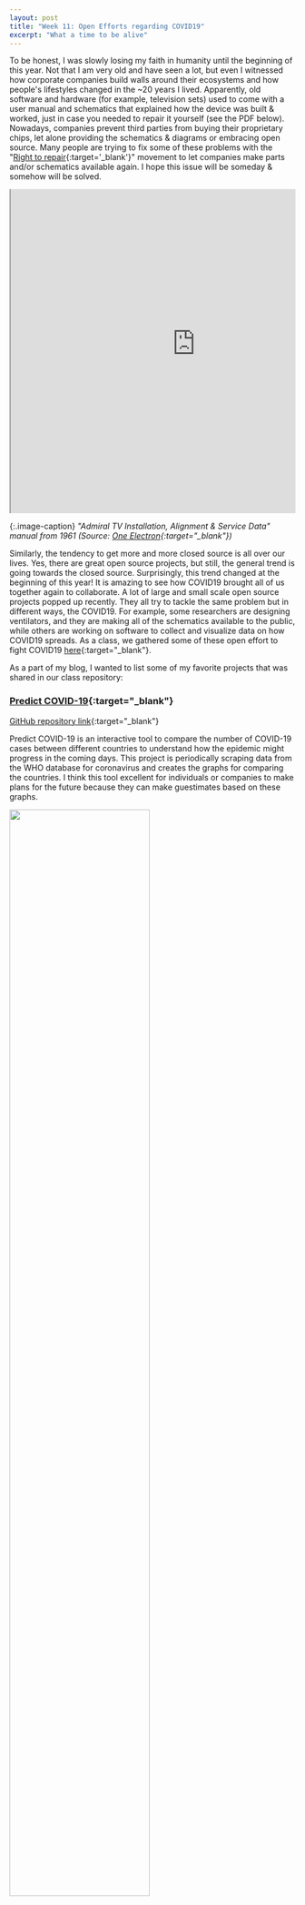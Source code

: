 ```yaml
---
layout: post
title: "Week 11: Open Efforts regarding COVID19"
excerpt: "What a time to be alive"
---
```


To be honest, I was slowly losing my faith in humanity until the beginning of this year. Not that I am very old and have seen a lot, but even I witnessed how corporate companies build walls around their ecosystems and how people's lifestyles changed in the ~20 years I lived. Apparently, old software and hardware (for example, television sets) used to come with a user manual and schematics that explained how the device was built & worked, just in case you needed to repair it yourself (see the PDF below). Nowadays, companies prevent third parties from buying their proprietary chips, let alone providing the schematics & diagrams or embracing open source. Many people are trying to fix some of these problems with the "[Right to repair](https://repair.org/stand-up){:target='_blank'}" movement to let companies make parts and/or schematics available again. I hope this issue will be someday & somehow will be solved.

<div style="width: 100%; height: 570px; overflow: hidden">
    <iframe src="https://web.archive.org/web/20200419135503/http://www.mcmlv.org/Archive/Radio/Admiral_16G9B.pdf" width="650px" height="600px" class="image-centered" style="overflow:hidden; margin-top:-30px"></iframe>
</div>

{:.image-caption}
*"Admiral TV Installation, Alignment & Service Data" manual from 1961 (Source: [One Electron](http://www.one-electron.com/Archives/Techs_FC/FC_Radio.html){:target="_blank"})*

Similarly, the tendency to get more and more closed source is all over our lives. Yes, there are great open source projects, but still, the general trend is going towards the closed source. Surprisingly, this trend changed at the beginning of this year! It is amazing to see how COVID19 brought all of us together again to collaborate. A lot of large and small scale open source projects popped up recently. They all try to tackle the same problem but in different ways, the COVID19. For example, some researchers are designing ventilators, and they are making all of the schematics available to the public, while others are working on software to collect and visualize data on how COVID19 spreads. As a class, we gathered some of these open effort to fight COVID19 [here](https://github.com/nyu-ossd-s20/wiki/wiki/Open-Efforts-Regarding-COVID-19){:target="_blank"}.

As a part of my blog, I wanted to list some of my favorite projects that was shared in our class repository:

### [Predict COVID-19](https://predictcovid.com/){:target="_blank"}
[GitHub repository link](https://github.com/lachlanjc/covid19){:target="_blank"}

Predict COVID-19 is an interactive tool to compare the number of COVID-19 cases between different countries to understand how the epidemic might progress in the coming days. This project is periodically scraping data from the WHO database for coronavirus and creates the graphs for comparing the countries. I think this tool excellent for individuals or companies to make plans for the future because they can make guestimates based on these graphs.

<img src="/woswos-weekly/images/covid.png" width="70%" class="image-centered" target="_blank">

{:.image-caption}
*A screenshot of the graph comparing the current status of the US with other countries*

### [2019 Novel Coronavirus COVID-19 (2019-nCoV) Data Repository by Johns Hopkins CSSE](https://www.arcgis.com/apps/opsdashboard/index.html#/bda7594740fd40299423467b48e9ecf6){:target="_blank"}
[GitHub repository link](https://github.com/CSSEGISandData/COVID-19){:target="_blank"}

This one is probably one of the most famous ones since it was one of the first tools that were created to collect data and visualize the COVID19 cases around the world. They use more than 18 data sources, including but not limited to the World Health Organization, China CDC, US CDC, Ministry of Health Singapore, Italy Ministry of Health, and WorldoMeters. This project creates a single data source that composes of multiple data sources, and it makes researchers' life easier since researchers don't have to spend time finding the individual data sources.

<img src="/woswos-weekly/images/covid19_jhu.png" width="100%" class="image-centered" target="_blank">

{:.image-caption}
*A screenshot of the dashboard created by Johns Hopkins CSSE*


### [Safepaths](http://safepaths.mit.edu/){:target="_blank"}
[GitHub repository link](https://github.com/tripleblindmarket/covid-safe-paths){:target="_blank"}

This project aims to track people's locations to accelerate contact tracing while keeping the individuals informed if they were in contact with someone who is diagnosed with COVID19. They claim that the data never leaves the user's device without their password entry and explicit consent. I hope this project doesn't have any security issues to keep users' information private. That being said, I think this is an amazing idea for tracing the virus. Virtually everyone uses a mobile phone, and people carry their mobile phones all the time. So, utilizing such an app can make it easier to trace and stop the spread of the virus.


### [Open Source Covid-19 Ventilator Canada](https://open-source-covid-19-ventilator-canada.mn.co/){:target="_blank"}
[Facebook group link](https://www.facebook.com/groups/2818768114869127/){:target="_blank"}

This project might be the most important one. The other projects that I mentioned are for preventing the spread of the virus or making future plans, but this project is trying to save people who are already infected. Yes, we should prevent the spread, but also we should somehow save the infected people and keep the healthcare system working by providing more ventilators. Now, with the help of this project, ventilators can be produced faster and cheaper.



### Closing remarks
It was surprising to see the diversity of the projects we discussed in the class. There were projects that dealt with producing hardware, producing data, and visualizing the generated data. I especially liked looking at the data visualizing projects since they helped me to understand the scale of this epidemic. I also want to admit that sometimes I get lost in the coronavirus graphs produced by these projects. I am not sure if it is something related to me or related to the graphs themselves, but some of these graphs are really difficult to understand. The good thing is, all of these projects are open source, and I/you can contribute to these projects to make these graphs easier to understand. That's why I love open source. If you don't like something or have any improvements, you have the power to change it. You might need to fight a little bit with other contributors, but it is definitely possible.

<img src="https://imgs.xkcd.com/comics/coronavirus_charts.png" width="%75" class="image-centered" target="_blank">

{:.image-caption}
*It is true that sometimes I get lost in these graphs (Source: [xkcd: Coronavirus Charts](https://xkcd.com/2294/){:target="_blank"})*
